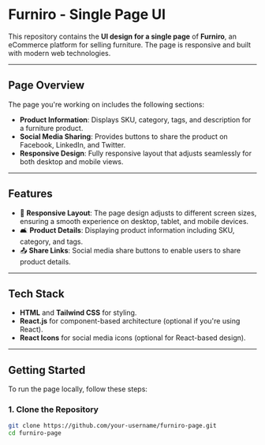 # Furniro - Single Page UI

This repository contains the **UI design for a single page** of **Furniro**, an eCommerce platform for selling furniture. The page is responsive and built with modern web technologies.

---

## Page Overview

The page you're working on includes the following sections:

- **Product Information**: Displays SKU, category, tags, and description for a furniture product.
- **Social Media Sharing**: Provides buttons to share the product on Facebook, LinkedIn, and Twitter.
- **Responsive Design**: Fully responsive layout that adjusts seamlessly for both desktop and mobile views.

---

## Features

- 📱 **Responsive Layout**: The page design adjusts to different screen sizes, ensuring a smooth experience on desktop, tablet, and mobile devices.
- 🛋️ **Product Details**: Displaying product information including SKU, category, and tags.
- 📤 **Share Links**: Social media share buttons to enable users to share product details.

---

## Tech Stack

- **HTML** and **Tailwind CSS** for styling.
- **React.js** for component-based architecture (optional if you're using React).
- **React Icons** for social media icons (optional for React-based design).

---

## Getting Started

To run the page locally, follow these steps:

### 1. Clone the Repository

```bash
git clone https://github.com/your-username/furniro-page.git
cd furniro-page
